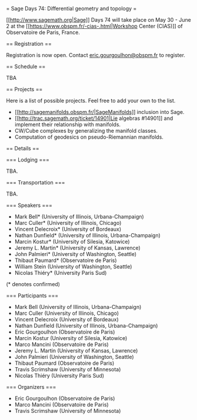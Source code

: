 = Sage Days 74: Differential geometry and topology =

[[http://www.sagemath.org|Sage]] Days 74 will take place on May 30 - June 2 at the [[https://www.obspm.fr/-cias-.html|Workshop Center (CIAS)]] of Observatoire de Paris, France.

== Registration ==

Registration is now open. Contact eric.gourgoulhon@obspm.fr to register.

== Schedule ==

TBA

== Projects ==

Here is a list of possible projects. Feel free to add your own to the list.

 * [[http://sagemanifolds.obspm.fr/|SageManifolds]] inclusion into Sage.
 * [[http://trac.sagemath.org/ticket/14901|Lie algebras #14901]] and implement their relationship with manifolds.
 * CW/Cube complexes by generalizing the manifold classes.
 * Computation of geodesics on pseudo-Riemannian manifolds. 

== Details ==

=== Lodging ===

TBA.

=== Transportation ===

TBA.

=== Speakers ===

 * Mark Bell* (University of Illinois, Urbana-Champaign)
 * Marc Culler* (University of Illinois, Chicago)
 * Vincent Delecroix* (University of Bordeaux)
 * Nathan Dunfield* (University of Illinois, Urbana-Champaign)
 * Marcin Kostur* (University of Silesia, Katowice)
 * Jeremy L. Martin* (University of Kansas, Lawrence)
 * John Palmieri* (University of Washington, Seattle)
 * Thibaut Paumard* (Observatoire de Paris)
 * William Stein (University of Washington, Seattle)
 * Nicolas Thiéry* (University Paris Sud)

(* denotes confirmed)

=== Participants ===

 * Mark Bell (University of Illinois, Urbana-Champaign)
 * Marc Culler (University of Illinois, Chicago)
 * Vincent Delecroix (University of Bordeaux)
 * Nathan Dunfield (University of Illinois, Urbana-Champaign)
 * Eric Gourgoulhon (Observatoire de Paris)
 * Marcin Kostur (University of Silesia, Katowice)
 * Marco Mancini (Observatoire de Paris)
 * Jeremy L. Martin (University of Kansas, Lawrence)
 * John Palmieri (University of Washington, Seattle)
 * Thibaut Paumard (Observatoire de Paris)
 * Travis Scrimshaw (University of Minnesota)
 * Nicolas Thiéry (University Paris Sud)

=== Organizers ===

 * Eric Gourgoulhon (Observatoire de Paris)
 * Marco Mancini (Observatoire de Paris)
 * Travis Scrimshaw (University of Minnesota)
